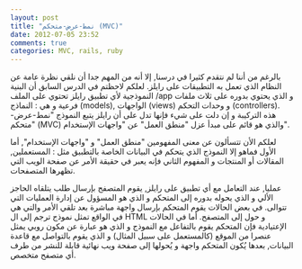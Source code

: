 ```yaml
---
layout: post
title: "نمط-عرض-متحكم (MVC)"
date: 2012-07-05 23:52
comments: true
categories: MVC, rails, ruby
---
```

بالرغم من أننا لم نتقدم كثيرا في درسنا, إلا أنه من المهم جدا أن نلقي نظرة عامة عن النظام الذي تعمل به التطبيقات على رايلز. لعلكم لاحظتم في الدرس السابق أن البنية النموذجية لأي تطبيق رايلز تحتوي على الملف /app و الذي يحتوي بدوره على ثلاث ملفات فرعية و هي :  النماذج (models), الواجهات (views) و وحدات التحكم    (controllers). هذه التركيبة و إن دلت على شيء فإنها تدل على أن رايلز يتبع النموذج "نمط-عرض-متحكم" (MVC) والذي هو قائم على مبدأ عزل "منطق العمل" عن "واجهات الإستخدام". 

لعلكم اﻷن تتسألون عن معنى المفهومين  "منطق العمل" و "واجهات الإستخدام", أما اﻷول فماهو إلا النموذج الذي يتحكم في البيانات الخاصة بالتطبيق مثل : المستعملين, المقالات أو المنتجات و المفهوم الثاني فإنه يعبر في حقيقة الأمر عن صفحة الويب التي تظهرها المتصفحات.

عمليا, عند التعامل مع أي تطبيق على رايلز, يقوم المتصفح بإرسال طلب يتلقاه الحاجز الألي و الذي يحوله بدوره إلى المتحكم و الذي هو المسؤول عن إدارة العمليات التي تتوالى. في بعض الحالات يقوم المتحكم بإرسال واجهة مباشرة بعد تلقي اﻷمر والتي هي في الواقع تمثل نموذج ترجم إلى ال HTML و حول إلى المتصفح. أما في الحالات الإعتيادية فإن المتحكم يقوم بالتفاعل مع النموذج و الذي هو عبارة عن مكون روبي يمثل عنصرا من الموقع (كالمستعمل على سبيل المثال) و الذي يقوم بالتواصل مع قاعدة البيانات, بعدها يُكون المتحكم واجهة و يُحولها إلى صفحة ويب نهائية قابلة للنشر من طرف أي متصفح متخصص.  

